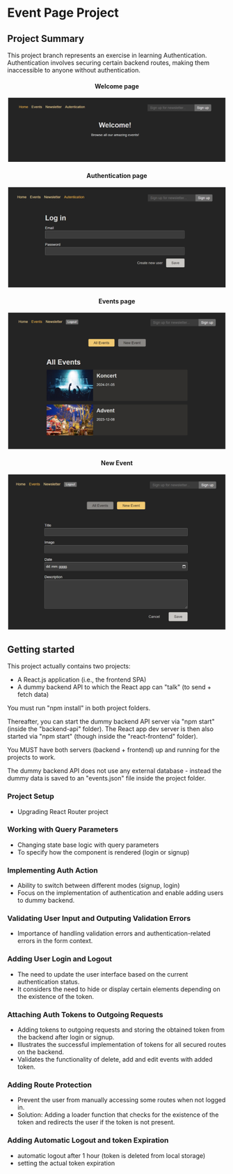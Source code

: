 # Event Page Project

## Project Summary

This project branch represents an exercise in learning Authentication. Authentication involves securing certain backend routes, making them inaccessible to anyone without authentication.

<h4 align="center">Welcome page</h4>

<p align="center">
 <img src="/src/pics/welcome.png" alt="drawing" width="500"/>
</p>

<h4 align="center">Authentication page</h4>

<p align="center">
 <img src="/src/pics/authentication.png" alt="drawing" width="500"/>
</p>

<h4 align="center">Events page</h4>

<p align="center">
 <img src="/src/pics/events.png" alt="drawing" width="500"/>
</p>

<h4 align="center">New Event</h4>

<p align="center">
 <img src="/src/pics/newEvent.png" alt="drawing" width="500"/>
</p>

## Getting started

This project actually contains two projects:

- A React.js application (i.e., the frontend SPA)
- A dummy backend API to which the React app can "talk" (to send + fetch data)

You must run "npm install" in both project folders.

Thereafter, you can start the dummy backend API server via "npm start" (inside the "backend-api" folder).
The React app dev server is then also started via "npm start" (though inside the "react-frontend" folder).

You MUST have both servers (backend + frontend) up and running for the projects to work.

The dummy backend API does not use any external database - instead the dummy data is saved to an "events.json" file inside the project folder.

### Project Setup

- Upgrading React Router project

### Working with Query Parameters

- Changing state base logic with query parameters
- To specify how the component is rendered (login or signup)

### Implementing Auth Action

- Ability to switch between different modes (signup, login)
- Focus on the implementation of authentication and enable adding users to dummy backend.

### Validating User Input and Outputing Validation Errors

- Importance of handling validation errors and authentication-related errors in the form context.

### Adding User Login and Logout

- The need to update the user interface based on the current authentication status.
- It considers the need to hide or display certain elements depending on the existence of the token.

### Attaching Auth Tokens to Outgoing Requests

- Adding tokens to outgoing requests and storing the obtained token from the backend after login or signup.
- Illustrates the successful implementation of tokens for all secured routes on the backend.
- Validates the functionality of delete, add and edit events with added token.

### Adding Route Protection

- Prevent the user from manually accessing some routes when not logged in.
- Solution: Adding a loader function that checks for the existence of the token and redirects the user if the token is not present.

### Adding Automatic Logout and token Expiration

- automatic logout after 1 hour (token is deleted from local storage)
- setting the actual token expiration
